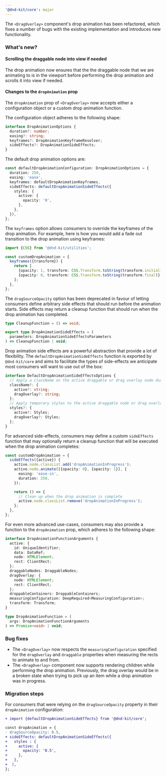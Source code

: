 ```yaml
---
'@dnd-kit/core': major
---
```


The `<DragOverlay>` component's drop animation has been refactored, which fixes a number of bugs with the existing implementation and introduces new functionality.

### What's new?

#### Scrolling the draggable node into view if needed

The drop animation now ensures that the the draggable node that we are animating to is in the viewport before performing the drop animation and scrolls it into view if needed.

#### Changes to the `dropAnimation` prop

The `dropAnimation` prop of `<DragOverlay>` now accepts either a configuration object or a custom drop animation function.

The configuration object adheres to the following shape:

```ts
interface DropAnimationOptions {
  duration?: number;
  easing?: string;
  keyframes?: DropAnimationKeyframeResolver;
  sideEffects?: DropAnimationSideEffects;
}
```

The default drop animation options are:

```ts
const defaultDropAnimationConfiguration: DropAnimationOptions = {
  duration: 250,
  easing: 'ease',
  keyframes: defaultDropAnimationKeyframes,
  sideEffects: defaultDropAnimationSideEffects({
    styles: {
      active: {
        opacity: '0',
      },
    },
  }),
};
```

The `keyframes` option allows consumers to override the keyframes of the drop animation. For example, here is how you would add a fade out transition to the drop animation using keyframes:

```ts
import {CSS} from '@dnd-kit/utilities';

const customDropAnimation = {
  keyframes({transform}) {
    return [
      {opacity: 1, transform: CSS.Transform.toString(transform.initial)},
      {opacity: 0, transform: CSS.Transform.toString(transform.final)},
    ];
  },
};
```

The `dragSourceOpacity` option has been deprecated in favour of letting consumers define arbitrary side effects that should run before the animation starts. Side effects may return a cleanup function that should run when the drop animation has completed.

```ts
type CleanupFunction = () => void;

export type DropAnimationSideEffects = (
  parameters: DropAnimationSideEffectsParameters
) => CleanupFunction | void;
```

Drop animation side effects are a powerful abstraction that provide a lot of flexibility. The `defaultDropAnimationSideEffects` function is exported by `@dnd-kit/core` and aims to facilitate the types of side-effects we anticipate most consumers will want to use out of the box:

```ts
interface DefaultDropAnimationSideEffectsOptions {
  // Apply a className on the active draggable or drag overlay node during the drop animation
  className?: {
    active?: string;
    dragOverlay?: string;
  };
  // Apply temporary styles to the active draggable node or drag overlay during the drop animation
  styles?: {
    active?: Styles;
    dragOverlay?: Styles;
  };
}
```

For advanced side-effects, consumers may define a custom `sideEffects` function that may optionally return a cleanup function that will be executed when the drop animation completes:

```ts
const customDropAnimation = {
  sideEffects({active}) {
    active.node.classList.add('dropAnimationInProgress');
    active.node.animate([{opacity: 0}, {opacity: 1}], {
      easing: 'ease-in',
      duration: 250,
    });

    return () => {
      // Clean up when the drop animation is complete
      active.node.classList.remove('dropAnimationInProgress');
    };
  },
};
```

For even more advanced use-cases, consumers may also provide a function to the `dropAnimation` prop, which adheres to the following shape:

```ts
interface DropAnimationFunctionArguments {
  active: {
    id: UniqueIdentifier;
    data: DataRef;
    node: HTMLElement;
    rect: ClientRect;
  };
  draggableNodes: DraggableNodes;
  dragOverlay: {
    node: HTMLElement;
    rect: ClientRect;
  };
  droppableContainers: DroppableContainers;
  measuringConfiguration: DeepRequired<MeasuringConfiguration>;
  transform: Transform;
}

type DropAnimationFunction = (
  args: DropAnimationFunctionArguments
) => Promise<void> | void;
```

### Bug fixes

- The `<DragOverlay>` now respects the `measuringConfiguration` specified for the `dragOverlay` and `draggable` properties when measuring the rects to animate to and from.
- The `<DragOverlay>` component now supports rendering children while performing the drop animation. Previously, the drag overlay would be in a broken state when trying to pick up an item while a drop animation was in progress.

### Migration steps

For consumers that were relying on the `dragSourceOpacity` property in their `dropAnimation` configuration:

```diff
+ import {defaultDropAnimationSideEffects} from '@dnd-kit/core';

const dropAnimation = {
- dragSourceOpacity: 0.5,
+ sideEffects: defaultDropAnimationSideEffects({
+   styles : {
+     active: {
+       opacity: '0.5',
+     },
+   },
+  ),
};
```
